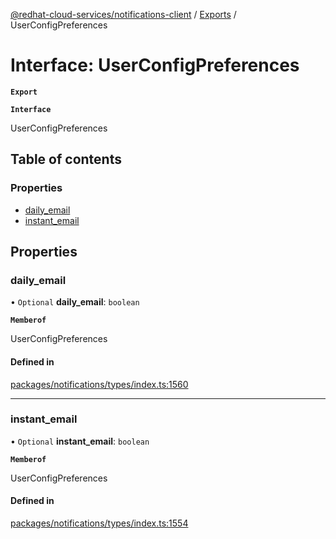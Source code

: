 [@redhat-cloud-services/notifications-client](../README.md) / [Exports](../modules.md) / UserConfigPreferences

# Interface: UserConfigPreferences

**`Export`**

**`Interface`**

UserConfigPreferences

## Table of contents

### Properties

- [daily\_email](UserConfigPreferences.md#daily_email)
- [instant\_email](UserConfigPreferences.md#instant_email)

## Properties

### daily\_email

• `Optional` **daily\_email**: `boolean`

**`Memberof`**

UserConfigPreferences

#### Defined in

[packages/notifications/types/index.ts:1560](https://github.com/RedHatInsights/javascript-clients/blob/master/packages/notifications/types/index.ts#L1560)

___

### instant\_email

• `Optional` **instant\_email**: `boolean`

**`Memberof`**

UserConfigPreferences

#### Defined in

[packages/notifications/types/index.ts:1554](https://github.com/RedHatInsights/javascript-clients/blob/master/packages/notifications/types/index.ts#L1554)

